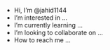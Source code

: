 -  Hi, I’m @jahid1144
-  I’m interested in ...
-  I’m currently learning ...
-  I’m looking to collaborate on ...
-  How to reach me ...

<!---
jahid1144/jahid1144 is a  special  repository because its `README.md` (this file) appears on your GitHub profile.
You can click the Preview link to take a look at your changes.
--->
